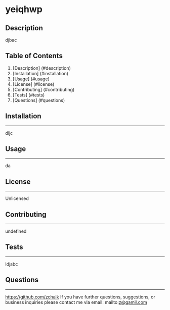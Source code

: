 # yeiqhwp
<a name="description"></a>
## Description
djbac
## Table of Contents
1. [Description] (#description)
2. [Installation] (#installation)
3. [Usage] (#usage)
4. [License] (#license)
5. [Contributing] (#contributing)
6. [Tests] (#tests)
7. [Questions] (#questions)

<a id="installation"></a>
## Installation
***
dljc

<a name="usage"></a>
## Usage
***
da

<a name="license"></a>
## License
***
Unlicensed

<a name="constributing"></a>
## Contributing
***
undefined

<a name="tests"></a>
## Tests
***
ldjabc

<a name="questions"></a>
## Questions
***
https://github.com/zchalk
If you have further questions, suggestions, or business inquiries please contact me via email: mailto:z@gamil.com
